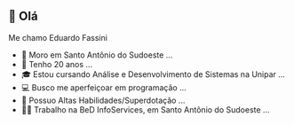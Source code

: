 ## 👋 Olá 

Me chamo Eduardo Fassini
- 📍 Moro em Santo Antônio do Sudoeste ...
- 👦 Tenho 20 anos ...
- 🎓 Estou cursando Análise e Desenvolvimento de Sistemas na Unipar ...
- 💻 Busco me aperfeiçoar em programação ...
- 🧠 Possuo Altas Habilidades/Superdotação ...
- 👨‍💻 Trabalho na BeD InfoServices, em Santo Antônio do Sudoeste ...
